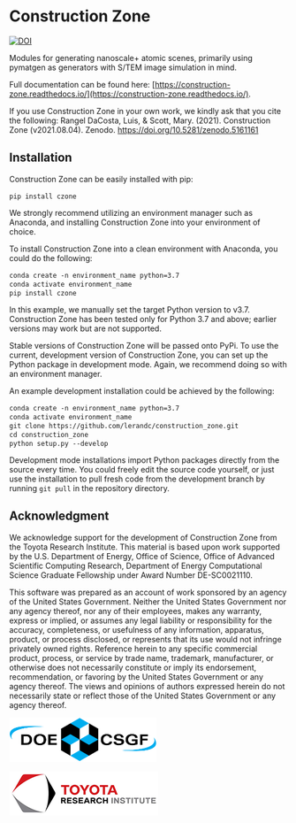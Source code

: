 # Construction Zone
[![DOI](https://zenodo.org/badge/261777347.svg)](https://zenodo.org/badge/latestdoi/261777347)

Modules for generating nanoscale+ atomic scenes, primarily using pymatgen as generators with S/TEM image simulation in mind.

Full documentation can be found here: [https://construction-zone.readthedocs.io/](https://construction-zone.readthedocs.io/).

If you use Construction Zone in your own work, we kindly ask that you cite the following:
Rangel DaCosta, Luis, & Scott, Mary. (2021). Construction Zone (v2021.08.04). Zenodo. https://doi.org/10.5281/zenodo.5161161



## Installation

Construction Zone can be easily installed with pip:
```
pip install czone
```

We strongly recommend utilizing an environment manager such as Anaconda, and 
installing Construction Zone into your environment of choice.

To install Construction Zone into a clean environment with Anaconda, you could
do the following:
```
conda create -n environment_name python=3.7
conda activate environment_name
pip install czone
```

In this example, we manually set the target Python version to v3.7. 
Construction Zone has been tested only for Python 3.7 and above; earlier versions
may work but are not supported.

Stable versions of Construction Zone will be passed onto PyPi. To use the current,
development version of Construction Zone, you can set up the Python package in
development mode. Again, we recommend doing so with an environment manager.

An example development installation could be achieved by the following:
```
conda create -n environment_name python=3.7
conda activate environment_name
git clone https://github.com/lerandc/construction_zone.git 
cd construction_zone
python setup.py --develop
```

Development mode installations import Python packages directly from the source
every time. You could freely edit the source code yourself, or just use the 
installation to pull fresh code from the development branch by running `git pull`
in the repository directory.

## Acknowledgment

We acknowledge support for the development of Construction Zone from the Toyota Research Institute.
This material is based upon work supported by the U.S. Department of Energy, Office of Science, 
Office of Advanced Scientific Computing Research, Department of Energy Computational Science Graduate Fellowship 
under Award Number DE-SC0021110.

This software was prepared as an account of work sponsored by an agency of the United
States Government. Neither the United States Government nor any agency thereof, nor any of their
employees, makes any warranty, express or implied, or assumes any legal liability or responsibility for the
accuracy, completeness, or usefulness of any information, apparatus, product, or process disclosed, or
represents that its use would not infringe privately owned rights. Reference herein to any specific
commercial product, process, or service by trade name, trademark, manufacturer, or otherwise does not
necessarily constitute or imply its endorsement, recommendation, or favoring by the United States
Government or any agency thereof. The views and opinions of authors expressed herein do not
necessarily state or reflect those of the United States Government or any agency thereof.


[<img src="docs/source/imgs/csgf_logo.png" width="267" height="80" />](https://www.krellinst.org/csgf/)

[![TRI Logo](docs/source/imgs/toyota_research_institute.png)](https://www.tri.global/)